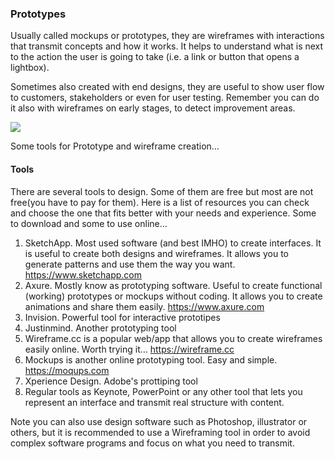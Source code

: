 ### Prototypes

Usually called mockups or prototypes, they are wireframes with interactions that transmit concepts and how it works. It helps to understand what is next to the action the user is going to take (i.e. a link or button that opens a lightbox).

Sometimes also created with end designs, they are useful to show user flow to customers, stakeholders or even for user testing. Remember you can do it also with wireframes on early stages, to detect improvement areas.

<img src="https://raw.githubusercontent.com/exlskills/course-ASAP-learn-ux-design/master/assets/proto.png" />

Some tools for Prototype and wireframe creation…

#### Tools
There are several tools to design. Some of them are free but most are not free(you have to pay for them).
Here is a list of resources you can check and choose the one that fits better with your needs and experience. Some to download and some to use online…

1. SketchApp. Most used software (and best IMHO) to create interfaces. It is useful to create both designs and wireframes. It allows you to generate patterns and use them the way you want. https://www.sketchapp.com
2. Axure. Mostly know as prototyping software. Useful to create functional (working) prototypes or mockups without coding. It allows you to create animations and share them easily. https://www.axure.com
3. Invision. Powerful tool for interactive prototipes
4. Justinmind. Another prototyping tool
5. Wireframe.cc is a popular web/app that allows you to create wireframes easily online. Worth  trying it… https://wireframe.cc
6. Mockups is another online prototyping tool. Easy and simple. https://moqups.com
7. Xperience Design. Adobe's prottiping tool
8. Regular tools as Keynote, PowerPoint or any other tool that lets you represent an interface and transmit real structure with content.
	
    
Note you can also use design software such as Photoshop, illustrator or others, but it is recommended to use a Wireframing tool in order to avoid complex software programs and focus on what you need to transmit. 




